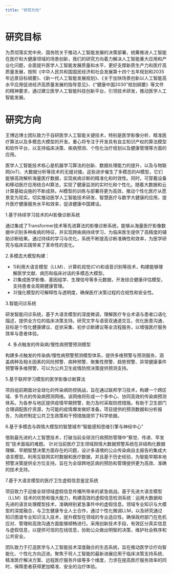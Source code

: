 ```yaml
---
title: "研究方向"
---
```


研究目标
======
  为贯彻落实党中央、国务院关于推动人工智能发展的决策部署，统筹推进人工智能在医疗和大健康领域的场景创新，我们的研究方向着力解决人工智能重大应用和产业化问题，全面提升医学人工智能发展质量和水平，更好支撑新质生产力和医疗高质量发展，按照《中华人民共和国国民经济和社会发展第十四个五年规划和2035年远景目标纲要》、《新一代人工智能发展规划》、《关于加快场景创新以人工智能高水平应用促进经济高质量发展的指导意见》、《“健康中国2030”规划纲要》等文件的精神要求，通过建立医学人工智能科技创新平台，引领技术研发，推动医学人工智能发展。

研究方向
======
王博远博士团队致力于自研医学人工智能关键技术，特别是医学影像分析、精准医疗算法以及多模态大模型的开发。重心将专注于开发具有自主知识产权的算法模型和软件平台，以支持临床决策、疾病预测、个性化治疗规划以及健康管理等方面的应用。

医学人工智能技术核心是机器学习算法的创新、数据处理能力的提升，以及与物联网(IoT)、大数据分析等技术的无缝对接。这些进步催生了多模态的AI模型，它们能够高效解析海量医疗数据，实现疾病诊断的精准化和时效性。同时，可穿戴设备和移动医疗应用结合AI算法，实现了健康监测的实时化和个性化。随着大数据和云计算基础设施的不断成熟，AI模型的训练与部署将更为高效，推动个性化医疗从愿景变为现实。切实推动医学人工智能技术研发、智慧医疗与数字大健康的应用，提升医疗健康服务水平和效率，促进健康中国建设。

1.基于持续学习技术的AI影像诊断系统

通过集成了Transformer技术等先进算法的影像诊断系统，能够从海量医疗影像数据中识别多种疾病的特征，并实现跨疾病持续学习，为临床医生提供了高精度的辅助诊断结果。通过持续的学习与优化，系统不断提高诊断准确性和效率，为医学研究与临床实践带来了革命性的变化。

2.多模态大模型构建：
- 1)利用大语言模型（LLM）、计算机视觉(CV)和语音识别等技术，构建能够理解医学文献、病历和临床对话的多模态大模型。
- 2)集成医学影像、基因组学、生理信号等多元数据，开发综合健康评估模型，支持患者全周期健康管理。
- 3)强化模型的可解释性与透明度，确保医疗决策过程的合规性和安全性。

3.智能问诊系统

  研发智能问诊系统，基于大语言模型的深度微调，理解医疗专业术语与患者口语化描述，提供全方位的临床决策支持。研究文字与语音双通道交互，优化医患沟通，目标是个性化健康建议、症状采集、初步诊断建议等全流程服务，以增强医疗服务效率与患者体验。

4. 多点触发的传染病/慢性病预警预测模型

 构建多点触发的传染病/慢性病预警预测模型体系，提供多维预警与预测服务，涵盖病种及相关因素的风险预警、病种预警、聚集性预警、趋势预警、异常健康事件预警等多维预警，可以为公共卫生疫情防控决策提供预测支持。

5.基于联邦学习模型的医学影像诊断算法

 项目组前期面对全球化的传染病防控挑战，旨在通过联邦学习技术，构建一个跨区域、多节点的传染病预测网络。该网络将形成一个多中心、协同高效的传染病预测体系。为各参与地区提供疫情早期预警，助力及时采取防控措施。有助于卫生部门合理调配医疗资源，为可能的疫情爆发做好准备。项目提供的预测数据和分析报告，为政府制定公共卫生政策和干预措施提供了科学依据。

6.基于多模态与舆情大模型的智慧城市“智能感知思维引擎与神经中心”

借助最先进的人工智慧技术，打破当前全球流行病预防管理中“察觉、传递、早发现”技术面临的难题。 针对当前医疗卫生领域舆情大数据预警系统在非结构化数据理解、早期智慧决策方面存在的问题，设计多语境的公众传染病自主报告的集成大语言模型。利用互联网实时数据和医疗数据，并且基于历史经验，为智能早期本地预警决策提供全方位支持。旨在为全球跨地区病的预防和管理提供更为高效、准确的技术支持。

7.基于大语言模型的医疗卫生虚假信息鉴定系统

项目致力于迎接全球领域虚假信息传播所带来的紧急挑战。基于先进大语言模型（LLM）技术的优势和强大能力，构建高效的虚假信息检测系统：运用大数据和先进的语言处理模型技术，准确辨别紧急事件中的虚假信息。领域专业知识与大模型的深度融合，与卫生健康专业人士合作，通过个性化微调LLM，以及研究通过知识图谱专业知识注入技术，提升模型在领域的专业适应性。确保政府部门在危机应对、管理和高效沟通方面能够顺畅进行。采用创新技术手段，有效区分真实信息与虚假信息，以提供可信的在线信息，协助公众做出明智的决策，维护社会秩序和公共安全。 

团队致力于打造医学与人工智能技术深度融合的生态系统，旨在推动医学诊疗向智能化、个性化方向迈进。聚焦于将人工智能的最新进展应用于临床决策支持系统、精准医疗解决方案、远程医疗服务升级等多个维度，力求在提高医疗服务效率的同时，保障患者获得更加精准、安全的治疗体验。



